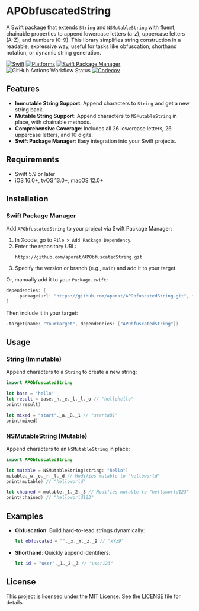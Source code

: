 # APObfuscatedString

A Swift package that extends `String` and `NSMutableString` with fluent, chainable properties to append lowercase letters (a-z), uppercase letters (A-Z), and numbers (0-9). This library simplifies string construction in a readable, expressive way, useful for tasks like obfuscation, shorthand notation, or dynamic string generation.

[![Swift](https://img.shields.io/badge/Swift-5.9_5.10_6.0-orange?style=flat-square)](https://img.shields.io/badge/Swift-5.9_5.10_6.0-Orange?style=flat-square)
[![Platforms](https://img.shields.io/badge/Platforms-macOS_iOS_tvOS_watchOS_visionOS_-yellowgreen?style=flat-square)](https://img.shields.io/badge/Platforms-macOS_iOS_tvOS_watchOS_vision_OS?style=flat-square)
[![Swift Package Manager](https://img.shields.io/badge/Swift_Package_Manager-compatible-orange?style=flat-square)](https://img.shields.io/badge/Swift_Package_Manager-compatible-orange?style=flat-square)
![GitHub Actions Workflow Status](https://img.shields.io/github/actions/workflow/status/aporat/APObfuscatedString/ci.yml?style=flat-square)
[![Codecov](https://img.shields.io/codecov/c/github/aporat/APObfuscatedString?style=flat-square)](https://codecov.io/github/aporat/APObfuscatedString)

## Features
- **Immutable String Support**: Append characters to `String` and get a new string back.
- **Mutable String Support**: Append characters to `NSMutableString` in place, with chainable methods.
- **Comprehensive Coverage**: Includes all 26 lowercase letters, 26 uppercase letters, and 10 digits.
- **Swift Package Manager**: Easy integration into your Swift projects.

## Requirements
- Swift 5.9 or later
- iOS 16.0+, tvOS 13.0+, macOS 12.0+

## Installation

### Swift Package Manager
Add `APObfuscatedString` to your project via Swift Package Manager:

1. In Xcode, go to `File > Add Package Dependency`.
2. Enter the repository URL:
   ```
   https://github.com/aporat/APObfuscatedString.git
   ```
3. Specify the version or branch (e.g., `main`) and add it to your target.

Or, manually add it to your `Package.swift`:
```swift
dependencies: [
    .package(url: "https://github.com/aporat/APObfuscatedString.git", from: "1.0.0")
]
```
Then include it in your target:
```swift
.target(name: "YourTarget", dependencies: ["APObfuscatedString"])
```

## Usage

### String (Immutable)
Append characters to a `String` to create a new string:
```swift
import APObfuscatedString

let base = "hello"
let result = base._h._e._l._l._o // "hellohello"
print(result)

let mixed = "start"._a._B._1 // "startaB1"
print(mixed)
```

### NSMutableString (Mutable)
Append characters to an `NSMutableString` in place:
```swift
import APObfuscatedString

let mutable = NSMutableString(string: "hello")
mutable._w._o._r._l._d // Modifies mutable to "helloworld"
print(mutable) // "helloworld"

let chained = mutable._1._2._3 // Modifies mutable to "helloworld123"
print(chained) // "helloworld123"
```

## Examples
- **Obfuscation**: Build hard-to-read strings dynamically:
  ```swift
  let obfuscated = ""._x._Y._z._9 // "xYz9"
  ```
- **Shorthand**: Quickly append identifiers:
  ```swift
  let id = "user"._1._2._3 // "user123"
  ```

## License
This project is licensed under the MIT License. See the [LICENSE](LICENSE) file for details.